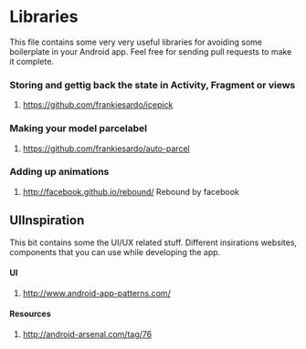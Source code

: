 # Libraries

This file contains some very very useful libraries for avoiding some boilerplate in your Android app. Feel free for sending pull requests to make it complete.

### Storing and gettig back the state in Activity, Fragment or views
1. https://github.com/frankiesardo/icepick

### Making your model parcelabel
1. https://github.com/frankiesardo/auto-parcel

### Adding up animations
1. http://facebook.github.io/rebound/ Rebound by facebook

## UIInspiration 

This bit contains some the UI/UX related stuff. Different insirations websites, components that you can use while developing the app.

#### UI 
1. http://www.android-app-patterns.com/

#### Resources
1. http://android-arsenal.com/tag/76
